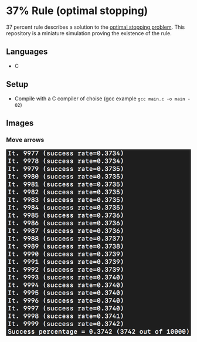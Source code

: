 # 37% Rule (optimal stopping)

37 percent rule describes a solution to the [optimal stopping problem](https://en.wikipedia.org/wiki/Optimal_stopping). This repository is a miniature simulation proving the existence of the rule.

## Languages
* C

## Setup
* Compile with a C compiler of choise (gcc example `gcc main.c -o main -O2`)

## Images

### Move arrows
![console window](https://raw.githubusercontent.com/fakelag/37-percent-rule/master/img/img0.png)